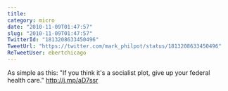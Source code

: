 ```yaml
---
title: 
category: micro
date: "2010-11-09T01:47:57"
slug: "2010-11-09T01:47:57"
TwitterId: "1813208633450496"
TweetUrl: "https://twitter.com/mark_philpot/status/1813208633450496"
ReTweetUser: ebertchicago
---
```


<i class="fa fa-retweet" aria-hidden="true"></i> As simple as this: "If you
think it's a socialist plot, give up your federal health care."
http://j.mp/aD7ssr
